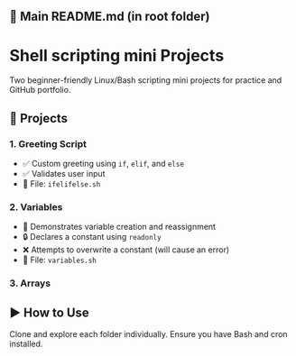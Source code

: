 ## 🧷 Main README.md (in root folder)

# Shell scripting mini Projects

Two beginner-friendly Linux/Bash scripting mini projects for practice and GitHub portfolio.

## 📂 Projects

### 1. **Greeting Script**
- ✅ Custom greeting using `if`, `elif`, and `else`
- ✅ Validates user input
- 📄 File: `ifelifelse.sh`

### 2. **Variables**
- 🧠 Demonstrates variable creation and reassignment
- 🔒 Declares a constant using `readonly`
- ❌ Attempts to overwrite a constant (will cause an error)
- 📄 File: `variables.sh`

### 3. **Arrays**

## ▶️ How to Use

Clone and explore each folder individually. Ensure you have Bash and cron installed.
